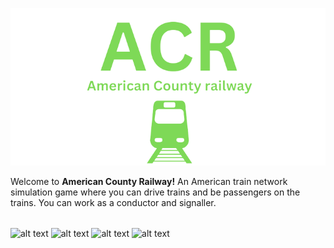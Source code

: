 ![alt text](https://raw.githubusercontent.com/Ishaanlikescandy/acr/main/ACR-removebg-preview.png)

Welcome to **American County Railway!** An American train network simulation game where you can drive trains and be passengers on the trains. You can work as a conductor and signaller.
######
![alt text](https://img.shields.io/badge/Watch-Trailer-red)
![alt text](https://img.shields.io/badge/Play-ACR-success)
![alt text](https://img.shields.io/badge/View-Screenshots-yellow)
![alt text](https://img.shields.io/badge/Visit%20ACR-Discord-informational)
